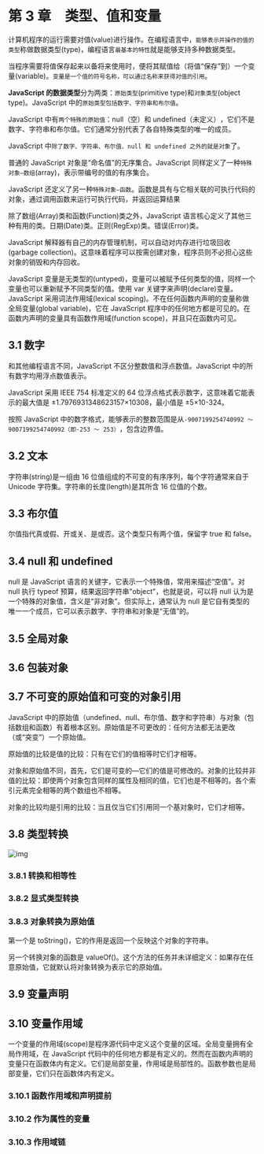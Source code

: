 # 第 3 章　类型、值和变量

计算机程序的运行需要对值(value)进行操作。在编程语言中，`能够表示并操作的值的类型`称做数据类型(type)，编程语言`最基本的特性`就是能够支持多种数据类型。

当程序需要将值保存起来以备将来使用时，便将其赋值给（将值“保存”到）一个变量(variable)。`变量是一个值的符号名称，可以通过名称来获得对值的引用`。

**JavaScript 的数据类型**分为两类：`原始类型`(primitive type)和`对象类型`(object type)。JavaScript 中的`原始类型包括数字、字符串和布尔值`。

JavaScript 中有`两个特殊的原始值`：null（空）和 undefined（未定义）​，它们不是数字、字符串和布尔值。它们通常分别代表了各自特殊类型的唯一的成员。

JavaScript 中`除了数字、字符串、布尔值、null 和 undefined 之外的就是对象`了。

普通的 JavaScript 对象是“命名值”的无序集合。JavaScript 同样定义了一种`特殊对象—数组`(array)，表示带编号的值的有序集合。

JavaScript 还定义了另一种`特殊对象—函数`。函数是具有与它相关联的可执行代码的对象，通过调用函数来运行可执行代码，并返回运算结果

除了数组(Array)类和函数(Function)类之外，JavaScript 语言核心定义了其他三种有用的类。日期(Date)类。正则(RegExp)类。错误(Error)类。

JavaScript 解释器有自己的内存管理机制，可以自动对内存进行垃圾回收(garbage collection)。这意味着程序可以按需创建对象，程序员则不必担心这些对象的销毁和内存回收。

JavaScript 变量是无类型的(untyped)，变量可以被赋予任何类型的值，同样一个变量也可以重新赋予不同类型的值。使用 var 关键字来声明(declare)变量。JavaScript 采用词法作用域(lexical scoping)。不在任何函数内声明的变量称做全局变量(global variable)，它在 JavaScript 程序中的任何地方都是可见的。在函数内声明的变量具有函数作用域(function scope)，并且只在函数内可见。

## 3.1 数字

和其他编程语言不同，JavaScript 不区分整数值和浮点数值。JavaScript 中的所有数字均用浮点数值表示。

JavaScript 采用 IEEE 754 标准定义的 64 位浮点格式表示数字，这意味着它能表示的最大值是 ±1.7976931348623157×10308，最小值是 ±5×10-324。

按照 JavaScript 中的数字格式，能够表示的整数范围是从`-9007199254740992 ～ 9007199254740992（即-253 ～ 253）`​，包含边界值。

## 3.2 文本

字符串(string)是一组由 16 位值组成的不可变的有序序列，每个字符通常来自于 Unicode 字符集。字符串的长度(length)是其所含 16 位值的个数。

## 3.3 布尔值

尔值指代真或假、开或关、是或否。这个类型只有两个值，保留字 true 和 false。

## 3.4 null 和 undefined

null 是 JavaScript 语言的关键字，它表示一个特殊值，常用来描述“空值”​。对 null 执行 typeof 预算，结果返回字符串"object"，也就是说，可以将 null 认为是一个特殊的对象值，含义是“非对象”​。但实际上，通常认为 null 是它自有类型的唯一一个成员，它可以表示数字、字符串和对象是“无值”的。

## 3.5 全局对象

## 3.6 包装对象

## 3.7 不可变的原始值和可变的对象引用

JavaScript 中的原始值（undefined、null、布尔值、数字和字符串）与对象（包括数组和函数）有着根本区别。原始值是不可更改的：任何方法都无法更改（或“突变”​）一个原始值。

原始值的比较是值的比较：只有在它们的值相等时它们才相等。

对象和原始值不同，首先，它们是可变的—它们的值是可修改的。对象的比较并非值的比较：即使两个对象包含同样的属性及相同的值，它们也是不相等的。各个索引元素完全相等的两个数组也不相等。

对象的比较均是引用的比较：当且仅当它们引用同一个基对象时，它们才相等。

## 3.8 类型转换

![img](https://read-1305214533.cos.ap-guangzhou.myqcloud.com/figure_0062_0010.jpg)

### 3.8.1 转换和相等性

### 3.8.2 显式类型转换

### 3.8.3 对象转换为原始值

第一个是 toString()，它的作用是返回一个反映这个对象的字符串。

另一个转换对象的函数是 valueOf()。这个方法的任务并未详细定义：如果存在任意原始值，它就默认将对象转换为表示它的原始值。

## 3.9 变量声明

## 3.10 变量作用域

一个变量的作用域(scope)是程序源代码中定义这个变量的区域。全局变量拥有全局作用域，在 JavaScript 代码中的任何地方都是有定义的。然而在函数内声明的变量只在函数体内有定义。它们是局部变量，作用域是局部性的。函数参数也是局部变量，它们只在函数体内有定义。

### 3.10.1 函数作用域和声明提前

### 3.10.2 作为属性的变量

### 3.10.3 作用域链
